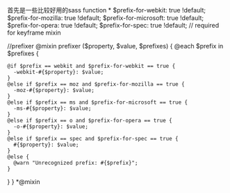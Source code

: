 首先是一些比较好用的sass function
 *
$prefix-for-webkit: true !default;
$prefix-for-mozilla: true !default;
$prefix-for-microsoft: true !default;
$prefix-for-opera: true !default;
$prefix-for-spec: true !default; // required for keyframe mixin


//prefixer
@mixin prefixer ($property, $value, $prefixes) {
  @each $prefix in $prefixes {

    @if $prefix == webkit and $prefix-for-webkit == true {
      -webkit-#{$property}: $value;
    }
    @else if $prefix == moz and $prefix-for-mozilla == true {
      -moz-#{$property}: $value;
    }
    @else if $prefix == ms and $prefix-for-microsoft == true {
      -ms-#{$property}: $value;
    }
    @else if $prefix == o and $prefix-for-opera == true {
      -o-#{$property}: $value;
    }
    @else if $prefix == spec and $prefix-for-spec == true {
      #{$property}: $value;
    }
    @else {
      @warn "Unrecognized prefix: #{$prefix}";
    }
  }
}
*@mixin